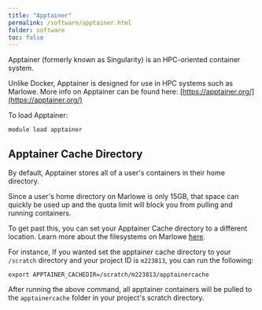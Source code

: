 ```yaml
---
title: "Apptainer"
permalink: /software/apptainer.html
folder: software
toc: false
---
```




Apptainer (formerly known as Singularity) is an HPC-oriented container system. 

Unlike Docker, Apptainer is designed for use in HPC systems such as Marlowe. More info on Apptainer can be found here: [https://apptainer.org/](https://apptainer.org/)

To load Apptainer:
```
module load apptainer
```

## Apptainer Cache Directory

By default, Apptainer stores all of a user's containers in their home directory.

Since a user's home directory on Marlowe is only 15GB, that space can quickly be used up and the quota limit will block you from pulling and running containers.

To get past this, you can set your Apptainer Cache directory to a different location. Learn more about the filesystems on Marlowe [here](../getting-started/filesystems.md).

For instance, If you wanted set the apptainer cache directory to your `/scratch` directory and your project ID is `m223813`, you can run the following:

```
export APPTAINER_CACHEDIR=/scratch/m223813/apptainercache
```

After running the above command, all apptainer containers will be pulled to the `apptainercache` folder in your project's scratch directory.